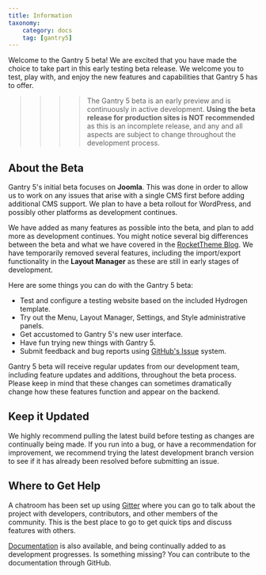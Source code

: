 ```yaml
---
title: Information
taxonomy:
    category: docs
    tag: [gantry5]
---
```


Welcome to the Gantry 5 beta! We are excited that you have made the choice to take part in this early testing beta release. We welcome you to test, play with, and enjoy the new features and capabilities that Gantry 5 has to offer.

>>>> The Gantry 5 beta is an early preview and is continuously in active development. **Using the beta release for production sites is NOT recommended** as this is an incomplete release, and any and all aspects are subject to change throughout the development process.

## About the Beta

Gantry 5's initial beta focuses on **Joomla**. This was done in order to allow us to work on any issues that arise with a single CMS first before adding additional CMS support. We plan to have a beta rollout for WordPress, and possibly other platforms as development continues.

We have added as many features as possible into the beta, and plan to add more as development continues. You might notice several big differences between the beta and what we have covered in the [RocketTheme Blog](http://rockettheme.com/blog). We have temporarily removed several features, including the import/export functionality in the **Layout Manager** as these are still in early stages of development.

Here are some things you can do with the Gantry 5 beta:

* Test and configure a testing website based on the included Hydrogen template.
* Try out the Menu, Layout Manager, Settings, and Style administrative panels.
* Get accustomed to Gantry 5's new user interface.
* Have fun trying new things with Gantry 5.
* Submit feedback and bug reports using [GitHub's Issue](https://guides.github.com/features/issues/) system.

Gantry 5 beta will receive regular updates from our development team, including feature updates and additions, throughout the beta process. Please keep in mind that these changes can sometimes dramatically change how these features function and appear on the backend.

## Keep it Updated

We highly recommend pulling the latest build before testing as changes are continually being made. If you run into a bug, or have a recommendation for improvement, we recommend trying the latest development branch version to see if it has already been resolved before submitting an issue.

## Where to Get Help

A chatroom has been set up using [Gitter](https://gitter.im/) where you can go to talk about the project with developers, contributors, and other members of the community. This is the best place to go to get quick tips and discuss features with others.

[Documentation](http://gantry-framework.org) is also available, and being continually added to as development progresses. Is something missing? You can contribute to the documentation through GitHub.